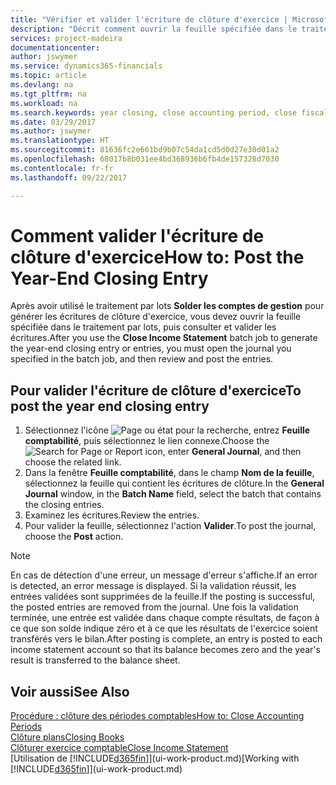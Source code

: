 ```yaml
---
title: "Vérifier et valider l'écriture de clôture d'exercice | Microsoft Docs"
description: "Décrit comment ouvrir la feuille spécifiée dans le traitement par lots Clôturer exercice comptable, puis examiner et valider l'écriture de clôture de fin d'exercice."
services: project-madeira
documentationcenter: 
author: jswymer
ms.service: dynamics365-financials
ms.topic: article
ms.devlang: na
ms.tgt_pltfrm: na
ms.workload: na
ms.search.keywords: year closing, close accounting period, close fiscal year, bank account detailed trial balance
ms.date: 03/29/2017
ms.author: jswymer
ms.translationtype: HT
ms.sourcegitcommit: 81636fc2e661bd9b07c54da1cd5d0d27e30d01a2
ms.openlocfilehash: 68017b8b031ee4bd368936b6fb4de157328d7030
ms.contentlocale: fr-fr
ms.lasthandoff: 09/22/2017

---
```

# <a name="how-to-post-the-year-end-closing-entry"></a><span data-ttu-id="d4c4e-103">Comment valider l'écriture de clôture d'exercice</span><span class="sxs-lookup"><span data-stu-id="d4c4e-103">How to: Post the Year-End Closing Entry</span></span>
<span data-ttu-id="d4c4e-104">Après avoir utilisé le traitement par lots **Solder les comptes de gestion** pour générer les écritures de clôture d'exercice, vous devez ouvrir la feuille spécifiée dans le traitement par lots, puis consulter et valider les écritures.</span><span class="sxs-lookup"><span data-stu-id="d4c4e-104">After you use the **Close Income Statement** batch job to generate the year-end closing entry or entries, you must open the journal you specified in the batch job, and then review and post the entries.</span></span>

## <a name="to-post-the-year-end-closing-entry"></a><span data-ttu-id="d4c4e-105">Pour valider l'écriture de clôture d'exercice</span><span class="sxs-lookup"><span data-stu-id="d4c4e-105">To post the year end closing entry</span></span>
1. <span data-ttu-id="d4c4e-106">Sélectionnez l'icône ![Page ou état pour la recherche](media/ui-search/search_small.png "Page ou état pour la recherche"), entrez **Feuille comptabilité**, puis sélectionnez le lien connexe.</span><span class="sxs-lookup"><span data-stu-id="d4c4e-106">Choose the ![Search for Page or Report](media/ui-search/search_small.png "Search for Page or Report icon") icon, enter **General Journal**, and then choose the related link.</span></span>
2. <span data-ttu-id="d4c4e-107">Dans la fenêtre **Feuille comptabilité**, dans le champ **Nom de la feuille**, sélectionnez la feuille qui contient les écritures de clôture.</span><span class="sxs-lookup"><span data-stu-id="d4c4e-107">In the **General Journal** window, in the **Batch Name** field, select the batch that contains the closing entries.</span></span>
3. <span data-ttu-id="d4c4e-108">Examinez les écritures.</span><span class="sxs-lookup"><span data-stu-id="d4c4e-108">Review the entries.</span></span>
4. <span data-ttu-id="d4c4e-109">Pour valider la feuille, sélectionnez l'action **Valider**.</span><span class="sxs-lookup"><span data-stu-id="d4c4e-109">To post the journal, choose the **Post** action.</span></span>

> [!NOTE]  
>   <span data-ttu-id="d4c4e-110">En cas de détection d'une erreur, un message d'erreur s'affiche.</span><span class="sxs-lookup"><span data-stu-id="d4c4e-110">If an error is detected, an error message is displayed.</span></span> <span data-ttu-id="d4c4e-111">Si la validation réussit, les entrées validées sont supprimées de la feuille.</span><span class="sxs-lookup"><span data-stu-id="d4c4e-111">If the posting is successful, the posted entries are removed from the journal.</span></span> <span data-ttu-id="d4c4e-112">Une fois la validation terminée, une entrée est validée dans chaque compte résultats, de façon à ce que son solde indique zéro et à ce que les résultats de l'exercice soient transférés vers le bilan.</span><span class="sxs-lookup"><span data-stu-id="d4c4e-112">After posting is complete, an entry is posted to each income statement account so that its balance becomes zero and the year's result is transferred to the balance sheet.</span></span>

## <a name="see-also"></a><span data-ttu-id="d4c4e-113">Voir aussi</span><span class="sxs-lookup"><span data-stu-id="d4c4e-113">See Also</span></span>
[<span data-ttu-id="d4c4e-114">Procédure : clôture des périodes comptables</span><span class="sxs-lookup"><span data-stu-id="d4c4e-114">How to: Close Accounting Periods</span></span>](year-close-account-periods.md)  
[<span data-ttu-id="d4c4e-115">Clôture plans</span><span class="sxs-lookup"><span data-stu-id="d4c4e-115">Closing Books</span></span>](year-close-books.md)  
[<span data-ttu-id="d4c4e-116">Clôturer exercice comptable</span><span class="sxs-lookup"><span data-stu-id="d4c4e-116">Close Income Statement</span></span>](year-close-income-statement.md)  
<span data-ttu-id="d4c4e-117">[Utilisation de [!INCLUDE[d365fin](includes/d365fin_md.md)]](ui-work-product.md)</span><span class="sxs-lookup"><span data-stu-id="d4c4e-117">[Working with [!INCLUDE[d365fin](includes/d365fin_md.md)]](ui-work-product.md)</span></span>

